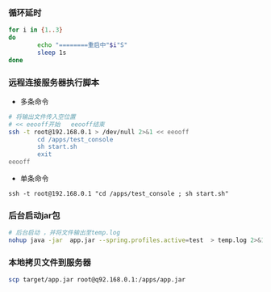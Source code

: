 ### 循环延时

```bash
for i in {1..3}
do
        echo "========重启中"$i"S"
        sleep 1s
done
```

### 远程连接服务器执行脚本

- 多条命令

```bash
# 将输出文件传入空位置   
# << eeooff开始   eeooff结束
ssh -t root@192.168.0.1 > /dev/null 2>&1 << eeooff
        cd /apps/test_console
        sh start.sh
        exit
eeooff
```

- 单条命令

```
ssh -t root@192.168.0.1 "cd /apps/test_console ; sh start.sh"
```

### 后台启动jar包

```bash
# 后台启动 ，并将文件输出至temp.log
nohup java -jar  app.jar --spring.profiles.active=test  > temp.log 2>&1 &
```

### 本地拷贝文件到服务器

```bash
scp target/app.jar root@q92.168.0.1:/apps/app.jar
```

